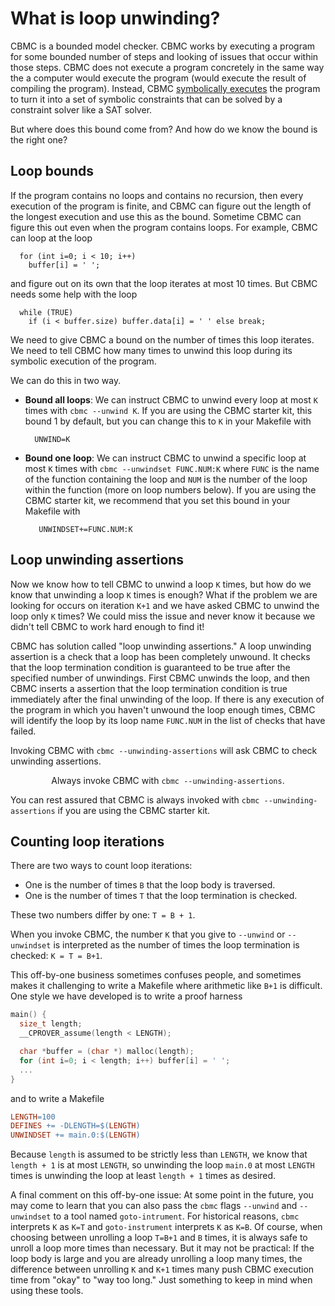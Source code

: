 # What is loop unwinding?

CBMC is a bounded model checker.  CBMC works by
executing a program for some bounded number of steps and looking
of issues that occur within those steps.  CBMC does not execute a
program concretely in the same way the a computer would execute the program
(would execute the result of compiling the program).
Instead,
CBMC [symbolically executes](https://en.wikipedia.org/wiki/Symbolic_execution)
the program to turn it into a set of symbolic constraints that can be solved by
a constraint solver like a SAT solver.

But where does this bound come from?  And how do we know the bound
is the right one?

## Loop bounds

If the program contains no loops and contains no recursion, then every
execution of the program is finite, and CBMC can figure out the length
of the longest execution and use this as the bound.  Sometime CBMC
can figure this out even when the program contains loops.  For example,
CBMC can loop at the loop
```
  for (int i=0; i < 10; i++)
    buffer[i] = ' ';
```
and figure out on its own that the loop iterates at most 10 times.
But CBMC needs some help with the loop
```
  while (TRUE)
    if (i < buffer.size) buffer.data[i] = ' ' else break;
```
We need to give CBMC a bound on the number of times this loop iterates.
We need to tell CBMC how many times to unwind this loop during its
symbolic execution of the program.

We can do this in two way.

* **Bound all loops**: We can instruct CBMC to unwind every loop at
  most `K` times with `cbmc --unwind K`. If you are using the CBMC
  starter kit, this bound 1 by default, but you can change this
  to `K` in your Makefile with
  ```
    UNWIND=K
  ```

* **Bound one loop**: We can instruct CBMC to unwind a specific loop
  at most `K` times with `cbmc --unwindset FUNC.NUM:K` where `FUNC`
  is the name of the function containing the loop and `NUM` is the
  number of the loop within the function (more on loop numbers below).
  If you are using the CBMC starter kit, we recommend that you set
  this bound in your Makefile with
  ```
     UNWINDSET+=FUNC.NUM:K
  ```

## Loop unwinding assertions

Now we know how to tell CBMC to unwind a loop `K` times, but how do we
know that unwinding a loop `K` times is enough?  What if the problem
we are looking for occurs on iteration `K+1` and we have asked CBMC to
unwind the loop only `K` times?  We could miss the issue and never know
it because we didn't tell CBMC to work hard enough to find it!

CBMC has solution called "loop unwinding assertions."
A loop unwinding assertion is a check that a loop has been completely unwound.
It checks that the loop termination condition is guaranteed to be true
after the specified number of unwindings.
First CBMC unwinds the loop, and then CBMC inserts a assertion that
the loop termination condition is true immediately after the final
unwinding of the loop.
If there is any execution of the program in which you haven't unwound
the loop enough times, CBMC will identify the loop by its
loop name `FUNC.NUM` in the list of checks that have failed.

Invoking CBMC with `cbmc --unwinding-assertions` will ask CBMC to check
unwinding assertions.

<center>Always invoke CBMC with <code>cbmc --unwinding-assertions</code>.</center>

You can rest assured that CBMC is always invoked
with `cbmc --unwinding-assertions` if you are using the CBMC starter kit.

## Counting loop iterations

There are two ways to count loop iterations:

* One is the number of times `B` that the loop body is traversed.
* One is the number of times `T` that the loop termination is checked.

These two numbers differ by one: `T = B + 1`.

When you invoke CBMC, the number `K` that you give to `--unwind` or
`--unwindset` is interpreted as the number of times the loop termination
is checked: `K = T = B+1`.

This off-by-one business sometimes confuses people, and sometimes makes
it challenging to write a Makefile where arithmetic like `B+1` is difficult.
One style we have developed is to write a proof harness

```C
main() {
  size_t length;
  __CPROVER_assume(length < LENGTH);

  char *buffer = (char *) malloc(length);
  for (int i=0; i < length; i++) buffer[i] = ' ';
  ...
}
```

and to write a Makefile

```Makefile
LENGTH=100
DEFINES += -DLENGTH=$(LENGTH)
UNWINDSET += main.0:$(LENGTH)
```

Because `length` is assumed to be strictly less than `LENGTH`, we know
that `length + 1` is at most `LENGTH`, so unwinding the loop `main.0`
at most `LENGTH` times is unwinding the loop at least `length + 1` times
as desired.

A final comment on this off-by-one issue:
At some point in the future, you may come to learn that
you can also pass the `cbmc` flags `--unwind` and `--unwindset` to a tool
named `goto-intrument`.  For historical reasons, `cbmc` interprets `K` as
`K=T` and `goto-instrument` interprets `K` as `K=B`.
Of course, when choosing between unrolling a loop `T=B+1` and `B` times,
it is always safe to unroll a loop more times than necessary.
But it may not be practical: If the loop body is
large and you are already unrolling a loop many times, the difference between
unrolling `K` and `K+1` times many push CBMC execution time from "okay"
to "way too long."
Just something to keep in mind when using these tools.
